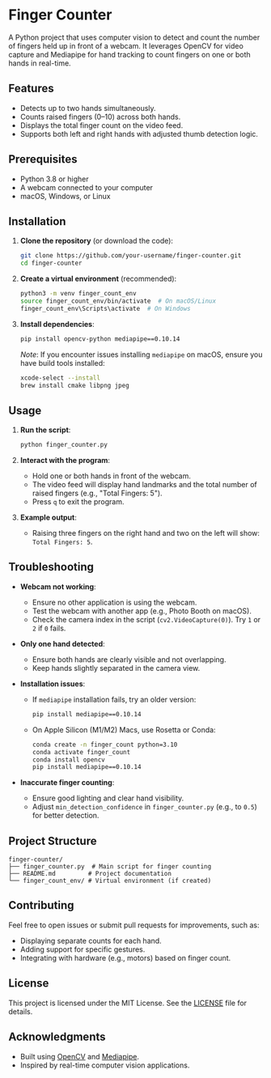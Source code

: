 
# Finger Counter

A Python project that uses computer vision to detect and count the number of fingers held up in front of a webcam. It leverages OpenCV for video capture and Mediapipe for hand tracking to count fingers on one or both hands in real-time.

## Features
- Detects up to two hands simultaneously.
- Counts raised fingers (0–10) across both hands.
- Displays the total finger count on the video feed.
- Supports both left and right hands with adjusted thumb detection logic.

## Prerequisites
- Python 3.8 or higher
- A webcam connected to your computer
- macOS, Windows, or Linux

## Installation

1. **Clone the repository** (or download the code):
   ```bash
   git clone https://github.com/your-username/finger-counter.git
   cd finger-counter
   ```

2. **Create a virtual environment** (recommended):
   ```bash
   python3 -m venv finger_count_env
   source finger_count_env/bin/activate  # On macOS/Linux
   finger_count_env\Scripts\activate  # On Windows
   ```

3. **Install dependencies**:
   ```bash
   pip install opencv-python mediapipe==0.10.14
   ```

   *Note*: If you encounter issues installing `mediapipe` on macOS, ensure you have build tools installed:
   ```bash
   xcode-select --install
   brew install cmake libpng jpeg
   ```

## Usage

1. **Run the script**:
   ```bash
   python finger_counter.py
   ```

2. **Interact with the program**:
   - Hold one or both hands in front of the webcam.
   - The video feed will display hand landmarks and the total number of raised fingers (e.g., "Total Fingers: 5").
   - Press `q` to exit the program.

3. **Example output**:
   - Raising three fingers on the right hand and two on the left will show: `Total Fingers: 5`.

## Troubleshooting

- **Webcam not working**:
  - Ensure no other application is using the webcam.
  - Test the webcam with another app (e.g., Photo Booth on macOS).
  - Check the camera index in the script (`cv2.VideoCapture(0)`). Try `1` or `2` if `0` fails.

- **Only one hand detected**:
  - Ensure both hands are clearly visible and not overlapping.
  - Keep hands slightly separated in the camera view.

- **Installation issues**:
  - If `mediapipe` installation fails, try an older version:
    ```bash
    pip install mediapipe==0.10.14
    ```
  - On Apple Silicon (M1/M2) Macs, use Rosetta or Conda:
    ```bash
    conda create -n finger_count python=3.10
    conda activate finger_count
    conda install opencv
    pip install mediapipe==0.10.14
    ```

- **Inaccurate finger counting**:
  - Ensure good lighting and clear hand visibility.
  - Adjust `min_detection_confidence` in `finger_counter.py` (e.g., to `0.5`) for better detection.

## Project Structure
```
finger-counter/
├── finger_counter.py  # Main script for finger counting
├── README.md         # Project documentation
└── finger_count_env/ # Virtual environment (if created)
```

## Contributing
Feel free to open issues or submit pull requests for improvements, such as:
- Displaying separate counts for each hand.
- Adding support for specific gestures.
- Integrating with hardware (e.g., motors) based on finger count.

## License
This project is licensed under the MIT License. See the [LICENSE](LICENSE) file for details.

## Acknowledgments
- Built using [OpenCV](https://opencv.org/) and [Mediapipe](https://mediapipe.dev/).
- Inspired by real-time computer vision applications.
